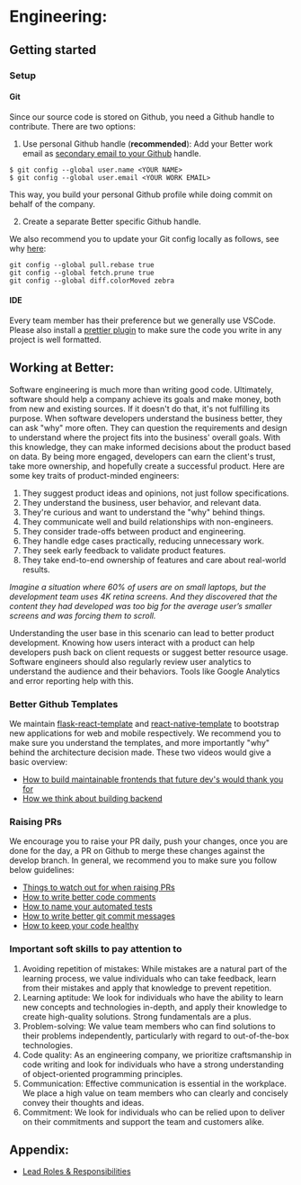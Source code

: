 # Engineering:
## Getting started
### Setup

#### Git
Since our source code is stored on Github, you need a Github handle to contribute. There are two options:

1. Use personal Github handle (**recommended**): Add your Better work email as [secondary email to your Github](https://docs.github.com/en/account-and-profile/setting-up-and-managing-your-github-user-account/managing-email-preferences/adding-an-email-address-to-your-github-account) handle.

```
$ git config --global user.name <YOUR NAME>
$ git config --global user.email <YOUR WORK EMAIL>
```

This way, you build your personal Github profile while doing commit on behalf of the company.

2. Create a separate Better specific Github handle.

We also recommend you to update your Git config locally as follows, see why [here](https://spin.atomicobject.com/git-configurations-default):

```
git config --global pull.rebase true
git config --global fetch.prune true
git config --global diff.colorMoved zebra
```

####  IDE
Every team member has their preference but we generally use VSCode. Please also install a [prettier plugin](https://marketplace.visualstudio.com/items?itemName=esbenp.prettier-vscode) to make sure the code you write in any project is well formatted.

## Working at Better:
Software engineering is much more than writing good code. Ultimately, software should help a company achieve its goals and make money, both from new and existing sources. If it doesn't do that, it's not fulfilling its purpose. When software developers understand the business better, they can ask "why" more often. They can question the requirements and design to understand where the project fits into the business' overall goals. With this knowledge, they can make informed decisions about the product based on data. By being more engaged, developers can earn the client's trust, take more ownership, and hopefully create a successful product. Here are some key traits of product-minded engineers:

1. They suggest product ideas and opinions, not just follow specifications.
2. They understand the business, user behavior, and relevant data.
3. They're curious and want to understand the "why" behind things.
4. They communicate well and build relationships with non-engineers.
5. They consider trade-offs between product and engineering.
6. They handle edge cases practically, reducing unnecessary work.
7. They seek early feedback to validate product features.
8. They take end-to-end ownership of features and care about real-world results.

_Imagine a situation where 60% of users are on small laptops, but the development team uses 4K retina screens. And they discovered that the content they had developed was too big for the average user’s smaller screens and was forcing them to scroll._

Understanding the user base in this scenario can lead to better product development. Knowing how users interact with a product can help developers push back on client requests or suggest better resource usage. Software engineers should also regularly review user analytics to understand the audience and their behaviors. Tools like Google Analytics and error reporting help with this.

### Better Github Templates
We maintain [flask-react-template](github.com/jalantechnologies/flask-react-template) and [react-native-template](https://github.com/jalantechnologies/react-native-template) to bootstrap new applications for web and mobile respectively. We recommend you to make sure you understand the templates, and more importantly "why" behind the architecture decision made. These two videos would give a basic overview:
- [How to build maintainable frontends that future dev's would thank you for](https://www.loom.com/share/c4352f7c0be949e8bc0377dbcba15daa)
- [How we think about building backend](https://www.loom.com/share/e51d50cd8bec4851a2a8718bdc6e34d5)

###  Raising PRs
We encourage you to raise your PR daily, push your changes, once you are done for the day, a PR on Github to merge these changes against the develop branch. In general, we recommend you to make sure you follow below guidelines:

- [Things to watch out for when raising PRs](/engineering/pr-etiquette)
- [How to write better code comments](https://dev.to/adammc331/todo-write-a-better-comment-4c8c)
- [How to name your automated tests](https://markus.oberlehner.net/blog/naming-your-unit-tests-it-should-vs-given-when-then/)
- [How to write better git commit messages](https://gist.github.com/joshbuchea/6f47e86d2510bce28f8e7f42ae84c716)
- [How to keep your code healthy](https://medium.com/@learnstuff.io/broken-window-theory-in-software-development-bef627a1ce99)


### Important soft skills to pay attention to
1.  Avoiding repetition of mistakes: While mistakes are a natural part of the learning process, we value individuals who can take feedback, learn from their mistakes and apply that knowledge to prevent repetition.
2.  Learning aptitude: We look for individuals who have the ability to learn new concepts and technologies in-depth, and apply their knowledge to create high-quality solutions. Strong fundamentals are a plus.
3.  Problem-solving: We value team members who can find solutions to their problems independently, particularly with regard to out-of-the-box technologies.
4.  Code quality: As an engineering company, we prioritize craftsmanship in code writing and look for individuals who have a strong understanding of object-oriented programming principles.
5.  Communication: Effective communication is essential in the workplace. We place a high value on team members who can clearly and concisely convey their thoughts and ideas.
6.  Commitment: We look for individuals who can be relied upon to deliver on their commitments and support the team and customers alike.

## Appendix:
- [Lead Roles & Responsibilities](/engineering/lead)
